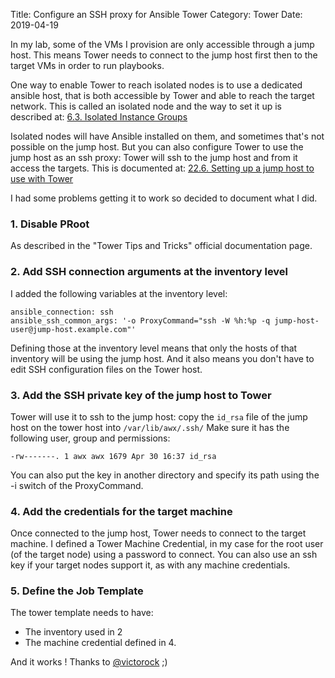 Title: Configure an SSH proxy for Ansible Tower
Category: Tower
Date: 2019-04-19



In my lab, some of the VMs I provision are only accessible through a jump host. This means Tower needs to connect to the jump host first then to the target VMs in order to run playbooks. 

One way to enable Tower to reach isolated nodes is to use a dedicated ansible host, that is both accessible by Tower and able to reach the target network. This is called an isolated node and the way to set it up is described at: [6.3. Isolated Instance Groups](http://docs.ansible.com/ansible-tower/latest/html/administration/clustering.html#isolated-instance-groups)

Isolated nodes will have Ansible installed on them, and sometimes that's not possible on the jump host. But you can also configure Tower to use the jump host as an ssh proxy: Tower will ssh to the jump host and from it access the targets. This is documented at: [22.6. Setting up a jump host to use with Tower](http://docs.ansible.com/ansible-tower/latest/html/administration/tipsandtricks.html#setting-up-a-jump-host-to-use-with-tower)

I had some problems getting it to work so decided to document what I did. 


### 1. Disable PRoot
As described in the "Tower Tips and Tricks" official documentation page.

### 2. Add SSH connection arguments at the inventory level
I added the following variables at the inventory level:

```
ansible_connection: ssh
ansible_ssh_common_args: '-o ProxyCommand="ssh -W %h:%p -q jump-host-user@jump-host.example.com"'
```

Defining those at the inventory level means that only the hosts of that inventory will be using the jump host. And it also means you don't have to edit SSH configuration files on the Tower host.

### 3. Add the SSH private key of the jump host to Tower
Tower will use it to ssh to the jump host: copy the `id_rsa` file of the jump host on the tower host into `/var/lib/awx/.ssh/`
Make sure it has the following user, group and permissions:

```
-rw-------. 1 awx awx 1679 Apr 30 16:37 id_rsa
```

You can also put the key in another directory and specify its path using the -i switch of the ProxyCommand.

### 4. Add the credentials for the target machine
Once connected to the jump host, Tower needs to connect to the target machine. 
I defined a Tower Machine Credential, in my case for the root user (of the target node) using a password to connect.
You can also use an ssh key if your target nodes support it, as with any machine credentials.

### 5. Define the Job Template
The tower template needs to have: 
 
* The inventory used in 2
* The machine credential defined in 4.


And it works ! Thanks to [@victorock](https://github.com/victorock) ;)


